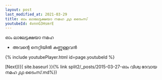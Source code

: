 ```yaml
---
layout: post
last_modified_at: 2021-03-29
title: ഓം ലാലേട്ടക്ഷയാ നമഹ ൧൧ ടൈംസ്
youtubeId: 4vnnG3HsmrE
---
```

 
 
 ഓം ലാലേട്ടക്ഷയാ നമഹ 
 
 -  അവന്റെ നെറ്റിയിൽ കണ്ണുള്ളവൻ 
 
  
 
  
 
 
 
 
 
 


{% include youtubePlayer.html id=page.youtubeId %}
 
[Next]({{ site.baseurl }}{% link  split2/_posts/2015-03-27-ഓം വിശ്വ ദേവായ നമഹ ൧൧ ടൈംസ്.md%})
 
